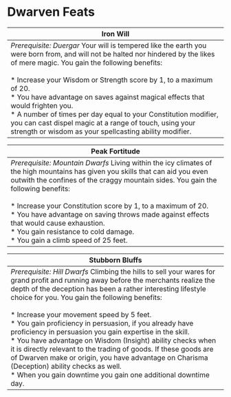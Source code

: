 Dwarven Feats
=============

| Iron Will |
| --- |
| _Prerequisite: Duergar_  Your will is tempered like the earth you were born from, and will not be halted nor hindered by the likes of mere magic. You gain the following benefits:<br><br>* Increase your Wisdom or Strength score by 1, to a maximum of 20.<br>* You have advantage on saves against magical effects that would frighten you.<br>* A number of times per day equal to your Constitution modifier, you can cast dispel magic at a range of touch, using your strength or wisdom as your spellcasting ability modifier. |

| Peak Fortitude |
| --- |
| _Prerequisite: Mountain Dwarfs_  Living within the icy climates of the high mountains has given you skills that can aid you even outwith the confines of the craggy mountain sides. You gain the following benefits:<br><br>* Increase your Constitution score by 1, to a maximum of 20.<br>* You have advantage on saving throws made against effects that would cause exhaustion.<br>* You gain resistance to cold damage.<br>* You gain a climb speed of 25 feet. |

| Stubborn Bluffs |
| --- |
| _Prerequisite: Hill Dwarfs_  Climbing the hills to sell your wares for grand profit and running away before the merchants realize the depth of the deception has been a rather interesting lifestyle choice for you. You gain the following benefits:<br><br>* Increase your movement speed by 5 feet.<br>* You gain proficiency in persuasion, if you already have proficiency in persuasion you gain expertise in the skill.<br>* You have advantage on Wisdom (Insight) ability checks when it is directly relevant to the trading of goods. If these goods are of Dwarven make or origin, you have advantage on Charisma (Deception) ability checks as well.<br>* When you gain downtime you gain one additional downtime day. |
